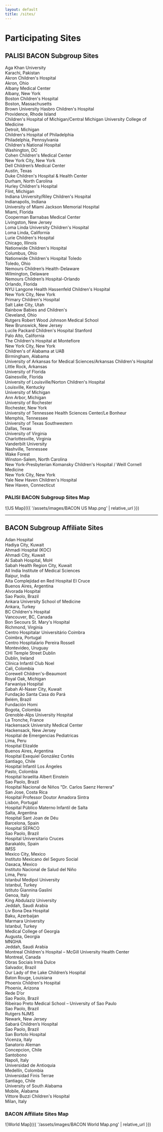 ```yaml
---
layout: default
title: /sites/
---
```


# Participating Sites

## PALISI BACON Subgroup Sites

Aga Khan University  
Karachi, Pakistan  
Akron Children's Hospital  
Akron, Ohio  
Albany Medical Center  
Albany, New York  
Boston Children's Hospital  
Boston, Massachusetts  
Brown University Hasbro Children's Hospital  
Providence, Rhode Island  
Children's Hospital of Michigan/Central Michigan University College of Medicine  
Detroit, Michigan  
Children's Hospital of Philadelphia  
Philadelphia, Pennsylvania  
Children's National Hospital  
Washington, DC  
Cohen Children's Medical Center  
New York City, New York  
Dell Children’s Medical Center  
Austin, Texas  
Duke Children's Hospital & Health Center  
Durham, North Carolina  
Hurley Children's Hospital  
Flint, Michigan  
Indiana University/Riley Children's Hospital  
Indianapolis, Indiana  
University of Miami Jackson Memorial Hospital  
Miami, Florida  
Cooperman Barnabas Medical Center  
Livingston, New Jersey  
Loma Linda University Children's Hospital  
Loma Linda, California  
Lurie Children's Hospital  
Chicago, Illinois  
Nationwide Children's Hospital  
Columbus, Ohio  
Nationwide Children's Hospital Toledo  
Toledo, Ohio  
Nemours Children’s Health-Delaware  
Wilmington, Delaware  
Nemours Children’s Hospital-Orlando  
Orlando, Florida  
NYU Langone Health Hassenfeld Children's Hospital  
New York City, New York  
Primary Children's Hospital  
Salt Lake City, Utah  
Rainbow Babies and Children's  
Cleveland, Ohio  
Rutgers Robert Wood Johnson Medical School  
New Brunswick, New Jersey  
Lucile Packard Children's Hospital Stanford  
Palo Alto, California  
The Children's Hospital at Montefiore  
New York City, New York  
Children's of Alabama at UAB  
Birmingham, Alabama  
University of Arkansas for Medical Sciences/Arkansas Children's Hospital  
Little Rock, Arkansas  
University of Florida  
Gainesville, Florida  
University of Louisville/Norton Children's Hospital  
Louisville, Kentucky  
University of Michigan  
Ann Arbor, Michigan  
University of Rochester  
Rochester, New York  
University of Tennessee Health Sciences Center/Le Bonheur  
Memphis, Tennessee  
University of Texas Southwestern  
Dallas, Texas  
University of Virginia  
Charlottesville, Virginia  
Vanderbilt University  
Nashville, Tennessee  
Wake Forest  
Winston-Salem, North Carolina  
New York-Presbyterian Komansky Children's Hospital / Weill Cornell Medicine  
New York City, New York  
Yale New Haven Children's Hospital  
New Haven, Connecticut  

### PALISI BACON Subgroup Sites Map

![US Map]({{ '/assets/images/BACON US Map.png' | relative_url }})

---

## BACON Subgroup Affiliate Sites

Adan Hospital  
Hadiya City, Kuwait  
Ahmadi Hospital (KOC)  
Ahmadi City, Kuwait  
Al Sabah Hospital, MoH  
Sabah Health Region City, Kuwait  
All India Institute of Medical Sciences  
Raipur, India  
Alta Complejidad en Red Hospital El Cruce  
Buenos Aires, Argentina  
Alvorada Hospital  
Sao Paolo, Brazil  
Ankara University School of Medicine  
Ankara, Turkey  
BC Children's Hospital  
Vancouver, BC, Canada  
Bon Secours St. Mary's Hospital  
Richmond, Virginia  
Centro Hospitalar Universitário Coimbra  
Coimbra, Portugal  
Centro Hospitalario Pereira Rossell  
Montevideo, Uruguay  
CHI Temple Street Dublin  
Dublin, Ireland  
Clínica Infantil Club Noel  
Cali, Colombia  
Corewell Children's–Beaumont  
Royal Oak, Michigan  
Farwaniya Hospital  
Sabah Al-Naser City, Kuwait  
Fundação Santa Casa do Pará  
Belém, Brazil  
Fundación Homi  
Bogota, Colombia  
Grenoble-Alps University Hospital  
La Tronche, France  
Hackensack University Medical Center  
Hackensack, New Jersey  
Hospital de Emergencias Pediatricas  
Lima, Peru  
Hospital Elizalde  
Buenos Aires, Argentina  
Hospital Exequiel González Cortés  
Santiago, Chile  
Hospital Infantil Los Ángeles  
Pasto, Colombia  
Hospital Israelita Albert Einstein  
Sao Paolo, Brazil  
Hospital Nacional de Niños "Dr. Carlos Saenz Herrera"  
San Jose, Costa Rica  
Hospital Professor Doutor Amadora Sintra  
Lisbon, Portugal  
Hospital Público Materno Infantil de Salta  
Salta, Argentina  
Hospital Sant Joan de Déu  
Barcelona, Spain  
Hospital SEPACO  
Sao Paolo, Brazil  
Hospital Universitario Cruces  
Barakaldo, Spain  
IMSS  
Mexico City, Mexico  
Instituto Mexicano del Seguro Social  
Oaxaca, Mexico  
Instituto Nacional de Salud del Niño  
Lima, Peru  
Istanbul Medipol University  
Istanbul, Turkey  
Istituto Giannina Gaslini  
Genoa, Italy  
King Abdulaziz University  
Jeddah, Saudi Arabia  
Liv Bona Dea Hospital  
Baku, Azerbaijan  
Marmara University  
Istanbul, Turkey  
Medical College of Georgia  
Augusta, Georgia  
MNGHA  
Jeddah, Saudi Arabia  
Montreal Children's Hospital – McGill University Health Center  
Montreal, Canada  
Obras Sociais Irmã Dulce  
Salvador, Brazil  
Our Lady of the Lake Children’s Hospital  
Baton Rouge, Louisiana  
Phoenix Children's Hospital  
Phoenix, Arizona  
Rede D’or  
Sao Paolo, Brazil  
Ribeirao Preto Medical School – University of Sao Paulo  
Sao Paolo, Brazil  
Rutgers NJMS  
Newark, New Jersey  
Sabará Children’s Hospital  
Sao Paolo, Brazil  
San Bortolo Hospital  
Vicenza, Italy  
Sanatorio Aleman  
Concepcion, Chile  
Santobono  
Napoli, Italy  
Universidad de Antioquia  
Medellín, Colombia  
Universidad Finis Terrae  
Santiago, Chile  
University of South Alabama  
Mobile, Alabama  
Vittore Buzzi Children's Hospital  
Milan, Italy  

### BACON Affiliate Sites Map

![World Map]({{ '/assets/images/BACON World Map.png' | relative_url }})
